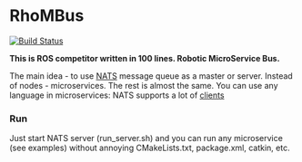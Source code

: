 
# RhoMBus

[![Build Status](https://travis-ci.org/l1va/rhombus.svg?branch=master)](https://travis-ci.org/l1va/rhombus)

<b>This is ROS competitor written in 100 lines. Robotic MicroService Bus.</b> 

The main idea - to use [NATS](https://nats.io/) message queue as a 
master or server.
Instead of nodes - microservices. The rest is almost the same. 
You can use any language in microservices: NATS supports a lot of 
[clients](https://nats.io/download/)

 ### Run
 Just start NATS server (run_server.sh) and you can run any microservice 
 (see examples) without annoying CMakeLists.txt, package.xml, catkin, etc. 
 
 